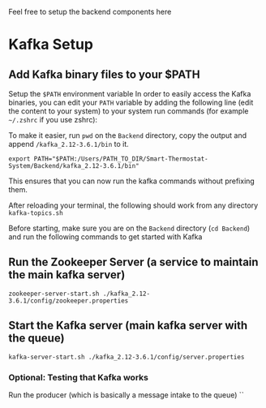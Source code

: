 Feel free to setup the backend components here

# Kafka Setup

## Add Kafka binary files to your $PATH
Setup the `$PATH` environment variable
In order to easily access the Kafka binaries, you can edit your `PATH` variable by adding the following line (edit the content to your system) to your system run commands (for example `~/.zshrc` if you use zshrc):

To make it easier, run `pwd` on the `Backend` directory, copy the output and append `/kafka_2.12-3.6.1/bin` to it.

`export PATH="$PATH:/Users/PATH_TO_DIR/Smart-Thermostat-System/Backend/kafka_2.12-3.6.1/bin"`

This ensures that you can now run the kafka commands without prefixing them.

After reloading your terminal, the following should work from any directory `kafka-topics.sh`

Before starting, make sure you are on the `Backend` directory (`cd Backend`) 
and run the following commands to get started with Kafka

## Run the Zookeeper Server (a service to maintain the main kafka server)
`zookeeper-server-start.sh ./kafka_2.12-3.6.1/config/zookeeper.properties
`

## Start the Kafka server (main kafka server with the queue)
`kafka-server-start.sh ./kafka_2.12-3.6.1/config/server.properties
`

### Optional: Testing that Kafka works
Run the producer (which is basically a message intake to the queue)
``

